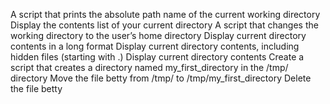 A script that prints the absolute path name of the current working directory
Display the contents list of your current directory
A script that changes the working directory to the user’s home directory
Display current directory contents in a long format
Display current directory contents, including hidden files (starting with .)
Display current directory contents
Create a script that creates a directory named my_first_directory in the /tmp/ directory
Move the file betty from /tmp/ to /tmp/my_first_directory
Delete the file betty
